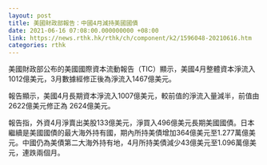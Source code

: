 ```yaml
---
layout: post
title: 美國財政部報告：中國4月減持美國國債
date: 2021-06-16 07:08:00.000000000 +08:00
link: https://news.rthk.hk/rthk/ch/component/k2/1596048-20210616.htm
categories: rthk
---
```


美國財政部公布的美國國際資本流動報告（TIC）顯示，美國4月整體資本淨流入1012億美元，3月數據經修正後為淨流入1467億美元。

報告顯示，美國4月長期資本淨流入1007億美元，較前值的淨流入量減半，前值由2622億美元修正為 2624億美元。

報告指，外資4月淨賣出美股133億美元，淨買入496億美元長期美國國債。日本繼續是美國國債的最大海外持有國，期內所持美債增加364億美元至1.277萬億美元。中國仍為美債第二大海外持有地，4月所持美債減少43億美元至1.096萬億美元，連跌兩個月。

